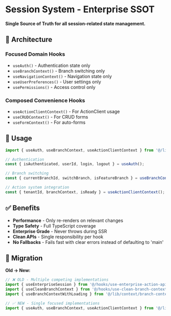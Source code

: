 # Session System - Enterprise SSOT

**Single Source of Truth for all session-related state management.**

## 🎯 **Architecture**

### **Focused Domain Hooks**
- `useAuth()` - Authentication state only
- `useBranchContext()` - Branch switching only  
- `useNavigationContext()` - Navigation state only
- `useUserPreferences()` - User settings only
- `usePermissions()` - Access control only

### **Composed Convenience Hooks**
- `useActionClientContext()` - For ActionClient usage
- `useCRUDContext()` - For CRUD forms
- `useFormContext()` - For auto-forms

## 🚀 **Usage**

```typescript
import { useAuth, useBranchContext, useActionClientContext } from '@/lib/session';

// Authentication
const { isAuthenticated, userId, login, logout } = useAuth();

// Branch switching
const { currentBranchId, switchBranch, isFeatureBranch } = useBranchContext();

// Action system integration
const { tenantId, branchContext, isReady } = useActionClientContext();
```

## ✅ **Benefits**

- **Performance** - Only re-renders on relevant changes
- **Type Safety** - Full TypeScript coverage
- **Enterprise Grade** - Never throws during SSR
- **Clean APIs** - Single responsibility per hook
- **No Fallbacks** - Fails fast with clear errors instead of defaulting to 'main'

## 🔄 **Migration**

**Old → New:**
```typescript
// ❌ OLD - Multiple competing implementations
import { useEnterpriseSession } from '@/hooks/use-enterprise-action-api';
import { useCleanBranchContext } from '@/hooks/use-clean-branch-context';
import { useBranchContextWithLoading } from '@/lib/context/branch-context';

// ✅ NEW - Single focused implementations
import { useAuth, useBranchContext, useActionClientContext } from '@/lib/session';
```